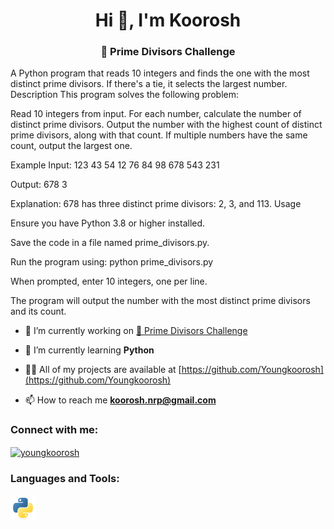 <h1 align="center">Hi 👋, I'm Koorosh</h1>
<h3 align="center">🌟 Prime Divisors Challenge</h3>


A Python program that reads 10 integers and finds the one with the most distinct prime divisors. If there's a tie, it selects the largest number.
Description
This program solves the following problem:

Read 10 integers from input.
For each number, calculate the number of distinct prime divisors.
Output the number with the highest count of distinct prime divisors, along with that count.
If multiple numbers have the same count, output the largest one.

Example
Input:
123
43
54
12
76
84
98
678
543
231

Output:
678 3

Explanation:
678 has three distinct prime divisors: 2, 3, and 113.
Usage

Ensure you have Python 3.8 or higher installed.

Save the code in a file named prime_divisors.py.

Run the program using:
python prime_divisors.py


When prompted, enter 10 integers, one per line.

The program will output the number with the most distinct prime divisors and its count.


- 🔭 I’m currently working on [🌟 Prime Divisors Challenge](https://github.com/Youngkoorosh/Prime-Divisor-Dominator/blob/main)

- 🌱 I’m currently learning **Python**

- 👨‍💻 All of my projects are available at [https://github.com/Youngkoorosh](https://github.com/Youngkoorosh)

- 📫 How to reach me **koorosh.nrp@gmail.com**

<h3 align="left">Connect with me:</h3>
<p align="left">
<a href="https://instagram.com/youngkoorosh" target="blank"><img align="center" src="https://raw.githubusercontent.com/rahuldkjain/github-profile-readme-generator/master/src/images/icons/Social/instagram.svg" alt="youngkoorosh" height="30" width="40" /></a>
</p>

<h3 align="left">Languages and Tools:</h3>
<p align="left"> <a href="https://www.python.org" target="_blank" rel="noreferrer"> <img src="https://raw.githubusercontent.com/devicons/devicon/master/icons/python/python-original.svg" alt="python" width="40" height="40"/> </a> </p>

